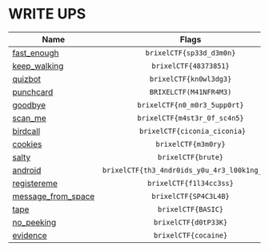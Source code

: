 #  WRITE UPS

| Name | Flags |
| ------------- | :----:|
|[fast_enough](challenges/fast_enough.md)|`brixelCTF{sp33d_d3m0n}`| 
|[keep_walking](challenges/keep_walking.md)|`brixelCTF{48373851}`| 
|[quizbot](challenges/quizbot.md)|`brixelCTF{kn0wl3dg3}`| 
|[punchcard](challenges/punchcard.md)|`BRIXELCTF(M41NFR4M3)`| 
|[goodbye](challenges/goodbye.md)|`brixelCTF{n0_m0r3_5upp0rt}`| 
|[scan_me](challenges/scan_me.md)|`brixelCTF{m4st3r_0f_sc4n5}`| 
|[birdcall](challenges/birdcall.md)|` brixelCTF{ciconia_ciconia}`| 
|[cookies](challenges/cookies.md)|`brixelCTF{m3m0ry}`| 
|[salty](challenges/salty.md)|`brixelCTF{brute}`| 
|[android](challenges/android.md)|`brixelCTF{th3_4ndr0ids_y0u_4r3_l00k1ng_f0r}`| 
|[registereme](challenges/registereme.md)|`brixelCTF{f1l34cc3ss}`| 
|[message_from_space](challenges/message_from_space.md)|`brixelCTF{SP4C3L4B}`| 
|[tape](challenges/tape.md)|`brixelCTF{BASIC}`| 
|[no_peeking](challenges/no_peeking.md)|`brixelCTF{d0tP33K}`| 
|[evidence](challenges/evidence.md)|`brixelCTF{cocaine}`| 
